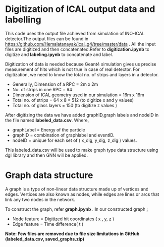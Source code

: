 # Digitization of ICAL output data and labelling
This code uses the output file achieved from simulation of INO-ICAL detector.The output files can be found in https://github.com/Hemalatanayak/ical_g4/tree/master/data . All the input files are digitized and then concatenated.Refer to **digitization.ipynb** to digitize and **labeling.ipynb** to concatenate and label.

Digitization of data is needed because Geant4 simulation gives us precise measurement of hits which is not true in case of real detector. For digitization, we need to know the total no. of strips and layers in a detector.

- Generally, Dimension of a RPC = 2m x 2m
- No. of strips in one RPC = 64
- Dimension of ICAL geometry used in our simulation = 16m x 16m
- Total no. of strips = 64 x 8 = 512 (to digitize x and y values)
- Total no. of glass layers = 150 (to digitize z values )

After digitizing the data we have added graphID,graph labels and nodeID in the file named **labeled_data.csv**. Where,

- graphLabel = Energy of the particle
- graphID = combination of graphlabel and eventID.
- nodeID = unique for each set of ( x_dig, y_dig, z_dig ) values.

This labeled_data.csv will be used to make graph type data structure using dgl library and then GNN will be applied.
# Graph data structure
A graph is a type of non-linear data structure made up of vertices and edges. Vertices are also known as nodes, while edges are lines or arcs that link any two nodes in the network.

To construct the graph, refer **graph.ipynb** . In our constructed graph ;

- Node feature = Digitized hit coordinates ( x , y, z )
- Edge feature = Time difference( t )

**Note: Few files are removed due to file size limitations in GitHub (labeled_data.csv, saved_graphs.zip)**